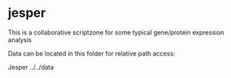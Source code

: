 # jesper
This is a collaborative scriptzone for some typical gene/protein expression analysis

Data can be located in this folder for relative path access:

Jesper
../../data


